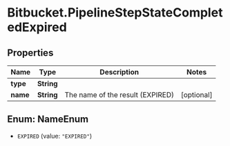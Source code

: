 # Bitbucket.PipelineStepStateCompletedExpired

## Properties

Name | Type | Description | Notes
------------ | ------------- | ------------- | -------------
**type** | **String** |  | 
**name** | **String** | The name of the result (EXPIRED) | [optional] 



## Enum: NameEnum


* `EXPIRED` (value: `"EXPIRED"`)




